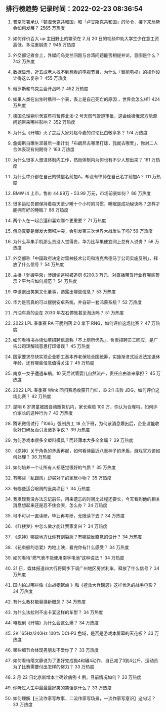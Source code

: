 
## 排行榜趋势 记录时间：2022-02-23 08:36:54
  
  1. 普京签署承认「顿涅茨克共和国」和「卢甘斯克共和国」的命令，接下来局势会如何发展？ 2565 万热度
    
  2. 如何评价百大 up 主田野上的繁荣在 2 月 20 日的视频中劝大学生少在意工资高低，多注重锻炼？ 945 万热度
    
  3. 外交部记者会上，外媒问乌克兰问题与台湾问题能否相提并论，意图是什么？ 742 万热度
    
  4. 数据显示，近五成老人找不到想看的电视节目，为什么「智能电视」的操作设计得这么复杂？ 455 万热度
    
  5. 俄罗斯和乌克兰会开战吗？ 452 万热度
    
  6. 如果人类在出生时携带一个表，表上是自己死亡的原因 ，世界会怎么样? 424 万热度
    
  7. 德国总理朔尔茨宣布将暂停北溪-2 号天然气管道审批，这会给德俄双方能源问题带来哪些影响？ 352 万热度
    
  8. 为什么《开端》火了之后大家对赵今麦的讨论比白敬亭多？ 174 万热度
    
  9. 詹姆斯自曝生涯最后一季计划「布朗尼去哪里打球，我就去哪里」，你对二人合体表现有何期待？ 163 万热度
    
  10. 为什么很多人想进体制内工作，然而体制内为何也有不少人想出来？ 161 万热度
    
  11. 为什么中介都在自己的微信名前加A，却没有律师在自己名字前加A？ 111 万热度
    
  12. BMW i4 上市，售价 44.99万 - 53.99 万元，市场前景如何？ 86 万热度
    
  13. 很多运动员都保持着每天至少睡十个小时的习惯，睡眠是成功秘诀吗？怎样才能拥有好的睡眠？ 86 万热度
    
  14. 两个人在一起合适和喜欢哪个更重要？ 71 万热度
    
  15. 俄乌真要是爆发大面积冲突，会引发第三次世界大战发生了吗? 59 万热度
    
  16. 为什么苹果手机那么贵没人觉得贵，华为比苹果便宜网上总有人说贵？ 58 万热度
    
  17. 外交部称「中国政府决定对雷神技术公司和洛克希德马丁公司实施反制」，释放了什么信号？ 54 万热度
    
  18. 主播「驴嫂平荣」涉嫌偷逃税被追罚 6200.3 万元，对直播带货行业有哪些警示？平台应如何规范？ 54 万热度
    
  19. 李诞退出笑果文化董事，透露出哪些信息？ 53 万热度
    
  20. 华为是否真的可以摆脱安卓系统，并自研一套鸿蒙系统？ 52 万热度
    
  21. 汽油车真的会在 2030 年左右停售甚至淘汰吗？ 51 万热度
    
  22. 2022 LPL 春季赛 RA 干脆利落 2:0 拿下 RNG，如何评价这场比赛？ 47 万热度
    
  23. 如何看待书亦烧仙草招聘信息称「不上厕所优先」，负责招聘员工回应，是广告公司理解错意思打印错误？ 45 万热度
    
  24. 国家要求尽快实现企业职工基本养老保险全国统筹，实施渐进式延迟法定退休年龄，还有哪些信息值得关注？ 45 万热度
    
  25. 南京一女子遭遇车祸，10 天后试管婴儿自然流产，责任应由谁来承担？ 45 万热度
    
  26. 2022 LPL 春季赛 Wink 回归赛场收获开门红，iG 2:1 击败 JDG，如何评价这场比赛？ 42 万热度
    
  27. 昆明 6 岁男童被困自动贩货机内，家长索赔 100 万，你认为合理吗，如何评价家长的这种行为？ 42 万热度
    
  28. 腾讯微信试行「1065」强制员工 18 点下班，为何该消息爆出后，企业没能收获好口碑反而引发诸多争议？ 39 万热度
    
  29. 为何游戏本很多全塑料模具？而轻薄本大多全金属？ 39 万热度
    
  30. 《原神》关于角色的矛盾再起，如何看待最近八重神子的矛盾，游戏官方该如何处理？ 36 万热度
    
  31. 如何培养一个让所有人都感觉很好的气质？ 35 万热度
    
  32. ​有哪些「乱跟风」却买对了的家居小物？ 35 万热度
    
  33. 有哪些适合眼周的医美项目？ 34 万热度
    
  34. 我发现我没办法忘记前任，用来遗忘的时间比过程还要长，今天看到他的相关消息想起来还是忍不住会哭，怎么办？ 34 万热度
    
  35. 可不可以一直读研，毕业再考研，无限读下去？ 34 万热度
    
  36. 《红楼梦》中怎么做才能让贾家复兴？ 34 万热度
    
  37. 《原神》哪些地方让你有割裂感？有哪些反直觉的设计？ 34 万热度
    
  38. 《花束般的恋爱》内地上映，看完你有什么感受？ 34 万热度
    
  39. 如何看待“燃气表不能使用南孚电池”这种说法？ 34 万热度
    
  40. 21 日，媒体报道四大行将同步下调广州地区房贷利率，释放了什么信号？ 34 万热度
    
  41. 国内拍过哪些像《血战钢锯岭 》和《拯救大兵瑞恩》这样优秀的战争电影？ 34 万热度
    
  42. 有什么教材能替换新概念？ 34 万热度
    
  43. 为什么法拉利不出卡宴这样的车型？ 34 万热度
    
  44. 电视剧《开端》为什么会这么爆？ 34 万热度
    
  45. 2K 165Hz/240Hz 100% DCI-P3 色域，是否是游戏本屏幕的天花板？ 33 万热度
    
  46. 哪些细节会体现男朋友不爱你了？ 33 万热度
    
  47. 如何看待隋文静说为了更好完成抛4和碾4动作，自己减了3到4公斤，运动员为了比赛需要付出怎样的努力？ 33 万热度
    
  48. 2 月 22 日北京新增本土确诊病例 4 例，目前情况如何？ 33 万热度
    
  49. 你听过人生中最最最好笑的笑话是什么？ 33 万热度
    
  50. 如何理解【三流作家写故事，二流作家写场景，一流作家写意识】这句话？ 33 万热度
    